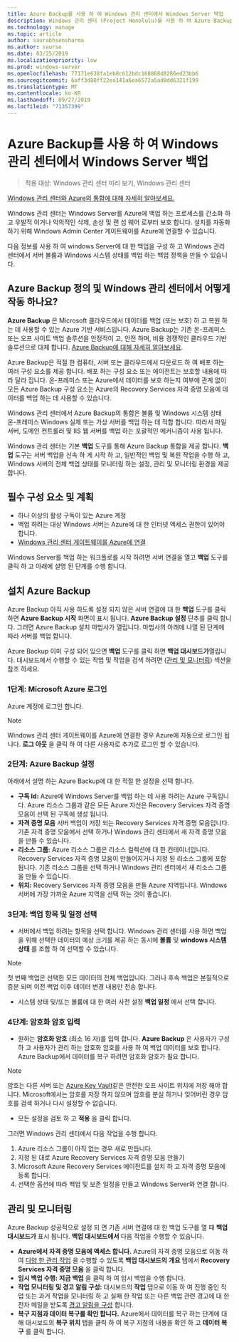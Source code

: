 ```yaml
---
title: Azure Backup를 사용 하 여 Windows 관리 센터에서 Windows Server 백업
description: Windows 관리 센터 (Project Honolulu)를 사용 하 여 Azure Backup로 Windows Server 백업
ms.technology: manage
ms.topic: article
author: saurabhsensharma
ms.author: saurse
ms.date: 03/25/2019
ms.localizationpriority: low
ms.prod: windows-server
ms.openlocfilehash: 77171e638fa1eb8c612bdc168868d8286ed23bb6
ms.sourcegitcommit: 6aff3d88ff22ea141a6ea6572a5ad8dd6321f199
ms.translationtype: MT
ms.contentlocale: ko-KR
ms.lasthandoff: 09/27/2019
ms.locfileid: "71357399"
---
```

# <a name="backup-your-windows-servers-from-windows-admin-center-with-azure-backup"></a>Azure Backup를 사용 하 여 Windows 관리 센터에서 Windows Server 백업

>적용 대상: Windows 관리 센터 미리 보기, Windows 관리 센터

[Windows 관리 센터와 Azure의 통합에 대해 자세히 알아보세요.](../plan/azure-integration-options.md)

Windows 관리 센터는 Windows Server를 Azure에 백업 하는 프로세스를 간소화 하 고 우발적 이거나 악의적인 삭제, 손상 및 랜 섬 웨어 로부터 보호 합니다. 설치를 자동화하기 위해 Windows Admin Center 게이트웨이를 Azure에 연결할 수 있습니다.

다음 정보를 사용 하 여 windows Server에 대 한 백업을 구성 하 고 Windows 관리 센터에서 서버 볼륨과 Windows 시스템 상태를 백업 하는 백업 정책을 만들 수 있습니다.

## <a name="what-is-azure-backup-and-how-does-it-work-with-windows-admin-center"></a>Azure Backup 정의 및 Windows 관리 센터에서 어떻게 작동 하나요? 

**Azure Backup** 은 Microsoft 클라우드에서 데이터를 백업 (또는 보호) 하 고 복원 하는 데 사용할 수 있는 Azure 기반 서비스입니다. Azure Backup는 기존 온-프레미스 또는 오프 사이트 백업 솔루션을 안정적이 고, 안전 하며, 비용 경쟁적인 클라우드 기반 솔루션으로 대체 합니다.
[Azure Backup에 대해 자세히 알아보세요](https://docs.microsoft.com/azure/backup/backup-overview).

Azure Backup은 적절 한 컴퓨터, 서버 또는 클라우드에서 다운로드 하 여 배포 하는 여러 구성 요소를 제공 합니다. 배포 하는 구성 요소 또는 에이전트는 보호할 내용에 따라 달라 집니다. 온-프레미스 또는 Azure에서 데이터를 보호 하는지 여부에 관계 없이 모든 Azure Backup 구성 요소는 Azure의 Recovery Services 자격 증명 모음에 데이터를 백업 하는 데 사용할 수 있습니다.

Windows 관리 센터에서 Azure Backup의 통합은 볼륨 및 Windows 시스템 상태 온-프레미스 Windows 실제 또는 가상 서버를 백업 하는 데 적합 합니다. 따라서 파일 서버, 도메인 컨트롤러 및 IIS 웹 서버를 백업 하는 포괄적인 메커니즘이 사용 됩니다.

Windows 관리 센터는 기본 **백업** 도구를 통해 Azure Backup 통합을 제공 합니다. **백업** 도구는 서버 백업을 신속 하 게 시작 하 고, 일반적인 백업 및 복원 작업을 수행 하 고, Windows 서버의 전체 백업 상태를 모니터링 하는 설정, 관리 및 모니터링 환경을 제공 합니다.

## <a name="prerequisites-and-planning"></a>필수 구성 요소 및 계획

- 하나 이상의 활성 구독이 있는 Azure 계정
- 백업 하려는 대상 Windows 서버는 Azure에 대 한 인터넷 액세스 권한이 있어야 합니다.
- [Windows 관리 센터 게이트웨이를 Azure에 연결](azure-integration.md)

Windows Server를 백업 하는 워크플로를 시작 하려면 서버 연결을 열고 **백업** 도구를 클릭 하 고 아래에 설명 된 단계를 수행 합니다.

## <a name="setup-azure-backup"></a>설치 Azure Backup
Azure Backup 아직 사용 하도록 설정 되지 않은 서버 연결에 대 한 **백업** 도구를 클릭 하면 **Azure Backup 시작** 화면이 표시 됩니다. **Azure Backup 설정** 단추를 클릭 합니다. 그러면 Azure Backup 설치 마법사가 열립니다. 마법사의 아래에 나열 된 단계에 따라 서버를 백업 합니다.

Azure Backup 이미 구성 되어 있으면 **백업** 도구를 클릭 하면 **백업 대시보드가**열립니다. 대시보드에서 수행할 수 있는 작업 및 작업을 검색 하려면 ([관리 및 모니터링](#management-and-monitoring)) 섹션을 참조 하세요.

### <a name="step-1-login-to-microsoft-azure"></a>1단계: Microsoft Azure 로그인
Azure 계정에 로그인 합니다. 

> [!NOTE]
> Windows 관리 센터 게이트웨이를 Azure에 연결한 경우 Azure에 자동으로 로그인 됩니다. **로그 아웃** 을 클릭 하 여 다른 사용자로 추가로 로그인 할 수 있습니다.

### <a name="step-2-set-up-azure-backup"></a>2단계: Azure Backup 설정
아래에서 설명 하는 Azure Backup에 대 한 적절 한 설정을 선택 합니다.

 - **구독 Id:** Azure에 Windows Server를 백업 하는 데 사용 하려는 Azure 구독입니다. Azure 리소스 그룹과 같은 모든 Azure 자산은 Recovery Services 자격 증명 모음이 선택 된 구독에 생성 됩니다.
 - **자격 증명 모음** 서버 백업이 저장 되는 Recovery Services 자격 증명 모음입니다. 기존 자격 증명 모음에서 선택 하거나 Windows 관리 센터에서 새 자격 증명 모음을 만들 수 있습니다.  
 - **리소스 그룹:** Azure 리소스 그룹은 리소스 컬렉션에 대 한 컨테이너입니다. Recovery Services 자격 증명 모음이 만들어지거나 지정 된 리소스 그룹에 포함 됩니다. 기존 리소스 그룹을 선택 하거나 Windows 관리 센터에서 새 리소스 그룹을 만들 수 있습니다.
 - **위치:** Recovery Services 자격 증명 모음을 만들 Azure 지역입니다. Windows 서버에 가장 가까운 Azure 지역을 선택 하는 것이 좋습니다.

### <a name="step-3-select-backup-items-and-schedule"></a>3단계: 백업 항목 및 일정 선택

- 서버에서 백업 하려는 항목을 선택 합니다. Windows 관리 센터를 사용 하면 백업을 위해 선택한 데이터의 예상 크기를 제공 하는 동시에 **볼륨** 및 **windows 시스템 상태** 를 조합 하 여 선택할 수 있습니다.

> [!NOTE]
> 첫 번째 백업은 선택한 모든 데이터의 전체 백업입니다. 그러나 후속 백업은 본질적으로 증분 되며 이전 백업 이후 데이터 변경 내용만 전송 합니다.

- 시스템 상태 및/또는 볼륨에 대 한 여러 사전 설정 **백업 일정** 에서 선택 합니다.

### <a name="step-4-enter-encryption-passphrase"></a>4단계: 암호화 암호 입력

- 원하는 **암호화 암호** (최소 16 자)를 입력 합니다.  **Azure Backup** 은 사용자가 구성 하 고 사용자가 관리 하는 암호화 암호를 사용 하 여 백업 데이터를 보호 합니다. Azure Backup에서 데이터를 복구 하려면 암호화 암호가 필요 합니다.

> [!NOTE]
> 암호는 다른 서버 또는 [Azure Key Vault](https://docs.microsoft.com/azure/key-vault/quick-create-portal)같은 안전한 오프 사이트 위치에 저장 해야 합니다. Microsoft에서는 암호를 저장 하지 않으며 암호를 분실 하거나 잊어버린 경우 암호를 검색 하거나 다시 설정할 수 없습니다.

- 모든 설정을 검토 하 고 **적용** 을 클릭 합니다.

그러면 Windows 관리 센터에서 다음 작업을 수행 합니다.

1. Azure 리소스 그룹이 아직 없는 경우 새로 만듭니다.
2. 지정 된 대로 Azure Recovery Services 자격 증명 모음 만들기
3. Microsoft Azure Recovery Services 에이전트를 설치 하 고 자격 증명 모음에 등록 합니다.
4. 선택한 옵션에 따라 백업 및 보존 일정을 만들고 Windows Server와 연결 합니다.

## <a name="management-and-monitoring"></a>관리 및 모니터링

Azure Backup 성공적으로 설정 되 면 기존 서버 연결에 대 한 백업 도구를 열 때 **백업 대시보드가** 표시 됩니다. **백업 대시보드에서** 다음 작업을 수행할 수 있습니다.

- **Azure에서 자격 증명 모음에 액세스 합니다.** Azure의 자격 증명 모음으로 이동 하 여 [다양 한 관리 작업](https://docs.microsoft.com/azure/backup/backup-azure-manage-windows-server) 을 수행할 수 있도록 **백업 대시보드의** **개요** 탭에서 **Recovery Services 자격 증명 모음** 을 클릭 합니다.
- **임시 백업 수행:** **지금 백업** 을 클릭 하 여 임시 백업을 수행 합니다. 
- **작업 모니터링 및 경고 알림 구성:** 대시보드의 **작업** 탭으로 이동 하 여 진행 중인 작업 또는 과거 작업을 모니터링 하 고 실패 한 작업 또는 다른 백업 관련 경고에 대 한 전자 메일을 받도록 [경고 알림을 구성](https://docs.microsoft.com/azure/backup/backup-azure-manage-windows-server#configuring-notifications-for-alerts) 합니다.
- **복구 지점과 데이터 복구를 확인 합니다.** Azure에서 데이터를 복구 하는 단계에 대해 대시보드의 **복구 위치** 탭을 클릭 하 여 복구 지점의 내용을 확인 하 고 **데이터 복구** 를 클릭 합니다.